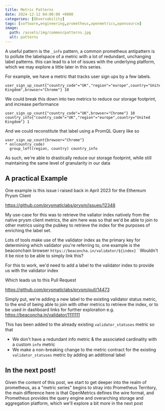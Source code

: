```yaml
---
title: Metric Patterns
date: 2024-12-12 04:00:00 +0000
categories: [Observability]
tags: [software,engineering,prometheus,openmetrics,opensource]
image:
  path: /assets/img/common/patterns.jpg
  alt: patterns
---
```


A useful pattern is the `_info` pattern, a common prometheus antipattern is to pollute the labelspace of a metric with a lot of redundant, unchanging label patterns. this can lead to a lot of issues with the underlying platform, which we may explore a little later in this series.

For example, we have a metric that tracks user sign ups by a few labels.
```
user_sign_up_count{"country_code"="UK","region"="europe",country="United Kingdom",browser="Chrome"} 10
```

We could break this down into two metrics to reduce our storage footprint, and increase performance

```
user_sign_up_count{"country_code"="UK",browser="Chrome"} 10
country_info{"country_code"="UK","region"="europe",country="United Kingdom"} 1

```

And we could reconstitute that label using a PromQL Query like so

```
user_sign_up_count{browser="Chrome"} 
* on(country_code) 
  group_left(region, country) country_info
```

As such, we're able to drastically reduce our storage footprint, while still maintaining the same level of granularity in our data

## A practical Example

One example is this issue i raised back in April 2023 for the Ethereum Prysm Client

https://github.com/prysmaticlabs/prysm/issues/12348

My use-case for this was to retrieve the valiator index natively from the native prysm client metrics, the aim here was so that we'd be able to join to other metrics using the pubkey to retrieve the index for the purposes of enriching the label set.

Lots of tools make use of the validator index as the primary key for determining which validator you're referring to, one example is the beaconchain browser `https://beaconcha.in/validator/${index}`
`
Wouldn't it be nice to be able to simply link this? 

For this to work, we'd need to add a label to the validator index to provide us with the validator index

Which leads us to this Pull Request

https://github.com/prysmaticlabs/prysm/pull/14473

Simply put, we're adding a new label to the existing validator status metric, to the end of being able to join with other metrics to retrieve the index, or to be used in dashboard links for further exploration e.g. https://beaconcha.in/validator/1111111 


This has been added to the already existing `validator_statuses` metric so that
- We don't have a redundant info metric & the associated cardinality with a custom `info` metric
- We make a non-breaking change to the metric contract for the existing `validator_statuses` metric by adding an additional label


## In the next post! 

Given the content of this post, we start to get deeper into the realm of prometheus, as a "metric series" begins to stray into Prometheus Territory, the main difference here is that OpenMetrics defines the wire format, and Prometheus provides the query engine and overarching storage and aggregation platform, which we'll explore a bit more in the next post

